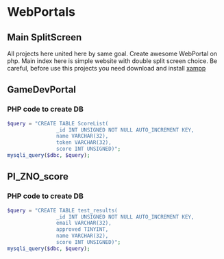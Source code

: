 # WebPortals

## Main SplitScreen

All projects here united here by same goal. Create awesome WebPortal on php. 
Main index here is simple website with double split screen choice.
Be careful, before use this projects you need download and install 
[xampp](https://www.apachefriends.org/ru/index.html)

## GameDevPortal

### PHP code to create DB


```php
$query = "CREATE TABLE ScoreList(
                _id INT UNSIGNED NOT NULL AUTO_INCREMENT KEY,
                name VARCHAR(32),
                token VARCHAR(32),
                score INT UNSIGNED)";
mysqli_query($dbc, $query);
```

## PI_ZNO_score

### PHP code to create DB
```php
$query = "CREATE TABLE test_results(
                _id INT UNSIGNED NOT NULL AUTO_INCREMENT KEY,
                email VARCHAR(32),
                approved TINYINT,
                name VARCHAR(32),
                score INT UNSIGNED)";
mysqli_query($dbc, $query);
```